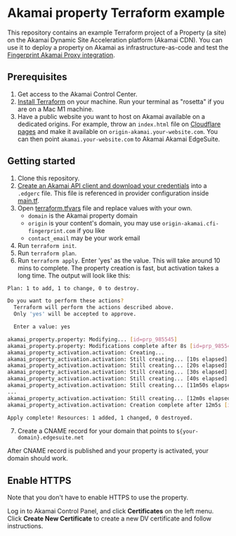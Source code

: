 # Akamai property Terraform example

This repository contains an example Terraform project of a Property (a site) on the Akamai Dynamic Site Acceleration platform (Akamai CDN). You can use it to deploy a property on Akamai as infrastructure-as-code and test the [Fingerprint Akamai Proxy integration](https://github.com/fingerprintjs/fingerprint-pro-akamai-integration-property-rules).

## Prerequisites

1. Get access to the Akamai Control Center.
2. [Install Terraform](https://developer.hashicorp.com/terraform/tutorials/aws-get-started/install-cli#install-terraform) on your machine. Run your terminal as "rosetta" if you are on a Mac M1 machine.
3. Have a public website you want to host on Akamai available on a dedicated origins. For example, throw an `index.html` file on [Cloudflare pages](https://pages.cloudflare.com/) and make it available on `origin-akamai.your-website.com`. You can then point `akamai.your-website.com` to Akamai Akamai EdgeSuite.

## Getting started

1. Clone this repository.
2. [Create an Akamai API client and download your credentials](https://techdocs.akamai.com/terraform/docs/overview#create-a-basic-api-client) into a `.edgerc` file. This file is referenced in provider configuration inside [main.tf](/main.tf).
3. Open [terraform.tfvars](./terraform.tfvars) file and replace values with your own.
   - `domain` is the Akamai property domain
   - `origin` is your content's domain, you may use `origin-akamai.cfi-fingerprint.com` if you like
   - `contact_email` may be your work email
4. Run `terraform init`.
5. Run `terraform plan`.
6. Run `terraform apply`. Enter 'yes' as the value. This will take around 10 mins to complete. The property creation is fast, but activation takes a long time. The output will look like this:

```bash
Plan: 1 to add, 1 to change, 0 to destroy.

Do you want to perform these actions?
  Terraform will perform the actions described above.
  Only 'yes' will be accepted to approve.

  Enter a value: yes

akamai_property.property: Modifying... [id=prp_985545]
akamai_property.property: Modifications complete after 8s [id=prp_985545]
akamai_property_activation.activation: Creating...
akamai_property_activation.activation: Still creating... [10s elapsed]
akamai_property_activation.activation: Still creating... [20s elapsed]
akamai_property_activation.activation: Still creating... [30s elapsed]
akamai_property_activation.activation: Still creating... [40s elapsed]
akamai_property_activation.activation: Still creating... [11m50s elapsed]
...
akamai_property_activation.activation: Still creating... [12m0s elapsed]
akamai_property_activation.activation: Creation complete after 12m5s [id=prp_985545:PRODUCTION]

Apply complete! Resources: 1 added, 1 changed, 0 destroyed.
```

7. Create a CNAME record for your domain that points to `${your-domain}.edgesuite.net`

After CNAME record is published and your property is activated, your domain should work.

## Enable HTTPS

Note that you don't have to enable HTTPS to use the property.

Log in to Akamai Control Panel, and click **Certificates** on the left menu. Click **Create New Certificate** to create a new DV certificate and follow instructions.
